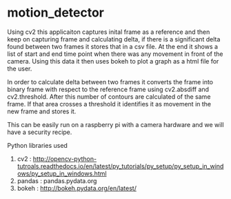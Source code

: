 # motion_detector

Using cv2 this applicaiton captures inital frame as a reference and then keep on capturing frame and calculating delta, 
if there is a significant delta found between two frames it stores that in a csv file. At the end it shows a list of start 
and end time point when there was any movement in front of the camera. Using this data it then uses bokeh to plot a graph 
as a html file for the user. 

In order to calculate delta between two frames it converts the frame into binary frame with respect to the reference frame 
using cv2.absdiff and cv2.threshold. After this number of contours are calculated of the same frame. If that area crosses a
threshold it identifies it as movement in the new frame and stores  it. 

This can be easily run on a raspberry pi with a camera hardware and we will have a security recipe. 

Python libraries used
1) cv2    : http://opencv-python-tutroals.readthedocs.io/en/latest/py_tutorials/py_setup/py_setup_in_windows/py_setup_in_windows.html
2) pandas : pandas.pydata.org
3) bokeh  : http://bokeh.pydata.org/en/latest/

